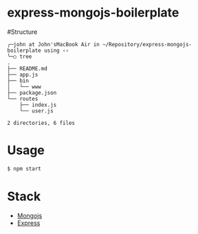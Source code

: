 # express-mongojs-boilerplate

#Structure

```
╭─john at John'sMacBook Air in ~/Repository/express-mongojs-boilerplate using ‹›
╰─○ tree
.
├── README.md
├── app.js
├── bin
│   └── www
├── package.json
└── routes
    ├── index.js
    └── user.js

2 directories, 6 files
```

# Usage
```sh
$ npm start
```

# Stack
- [Mongojs](https://github.com/mafintosh/mongojs)
- [Express](http://expressjs.com/)
